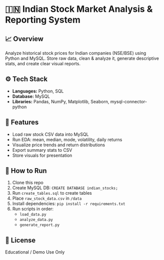 # 🇮🇳 Indian Stock Market Analysis & Reporting System

## 📈 Overview
Analyze historical stock prices for Indian companies (NSE/BSE) using Python and MySQL. Store raw data, clean & analyze it, generate descriptive stats, and create clear visual reports.

## ⚙️ Tech Stack
- **Languages:** Python, SQL
- **Database:** MySQL
- **Libraries:** Pandas, NumPy, Matplotlib, Seaborn, mysql-connector-python

## 🚀 Features
- Load raw stock CSV data into MySQL
- Run EDA: mean, median, mode, volatility, daily returns
- Visualize price trends and return distributions
- Export summary stats to CSV
- Store visuals for presentation

## 🧩 How to Run
1. Clone this repo  
2. Create MySQL DB: `CREATE DATABASE indian_stocks;`  
3. Run `create_tables.sql` to create tables  
4. Place `raw_stock_data.csv` in `/data`  
5. Install dependencies: `pip install -r requirements.txt`  
6. Run scripts in order:
   - `load_data.py`
   - `analyze_data.py`
   - `generate_report.py`

## 📃 License
Educational / Demo Use Only
